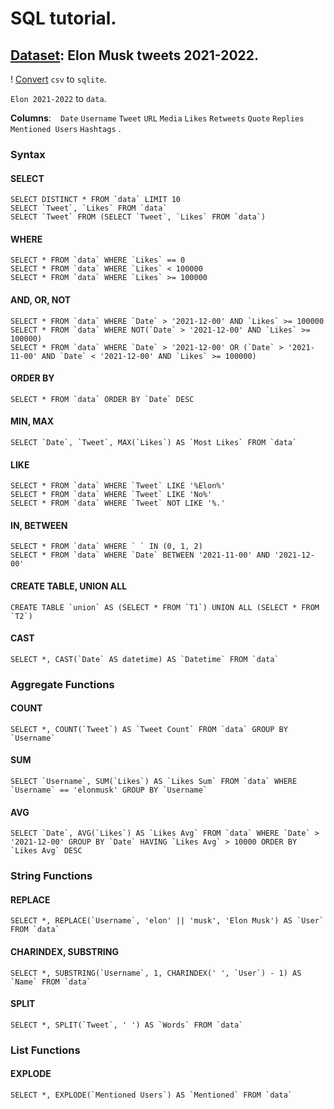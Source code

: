 # SQL tutorial.
## [Dataset](https://www.kaggle.com/datasets/hisanai/elon-musk-tweets-5-years?select=Elon+2021-2022.csv): Elon Musk tweets 2021-2022.

! [Convert](https://www.rebasedata.com/convert-csv-to-sqlite-online) `csv` to `sqlite`.

`Elon 2021-2022` to `data`.

__Columns__:
  ` `
  `Date`
  `Username`
  `Tweet`
  `URL`
  `Media`
  `Likes`
  `Retweets`
  `Quote`
  `Replies`
  `Mentioned Users`
  `Hashtags`
.

### Syntax

#### SELECT
    SELECT DISTINCT * FROM `data` LIMIT 10
    SELECT `Tweet`, `Likes` FROM `data`
    SELECT `Tweet` FROM (SELECT `Tweet`, `Likes` FROM `data`)

#### WHERE
    SELECT * FROM `data` WHERE `Likes` == 0
    SELECT * FROM `data` WHERE `Likes` < 100000
    SELECT * FROM `data` WHERE `Likes` >= 100000

#### AND, OR, NOT
    SELECT * FROM `data` WHERE `Date` > '2021-12-00' AND `Likes` >= 100000
    SELECT * FROM `data` WHERE NOT(`Date` > '2021-12-00' AND `Likes` >= 100000)
    SELECT * FROM `data` WHERE `Date` > '2021-12-00' OR (`Date` > '2021-11-00' AND `Date` < '2021-12-00' AND `Likes` >= 100000)

#### ORDER BY
    SELECT * FROM `data` ORDER BY `Date` DESC

#### MIN, MAX
    SELECT `Date`, `Tweet`, MAX(`Likes`) AS `Most Likes` FROM `data`

#### LIKE
    SELECT * FROM `data` WHERE `Tweet` LIKE '%Elon%'
    SELECT * FROM `data` WHERE `Tweet` LIKE 'No%'
    SELECT * FROM `data` WHERE `Tweet` NOT LIKE '%.'

#### IN, BETWEEN
    SELECT * FROM `data` WHERE ` ` IN (0, 1, 2)
    SELECT * FROM `data` WHERE `Date` BETWEEN '2021-11-00' AND '2021-12-00'

#### CREATE TABLE, UNION ALL
    CREATE TABLE `union` AS (SELECT * FROM `T1`) UNION ALL (SELECT * FROM `T2`)

#### CAST
    SELECT *, CAST(`Date` AS datetime) AS `Datetime` FROM `data`

### Aggregate Functions

#### COUNT
    SELECT *, COUNT(`Tweet`) AS `Tweet Count` FROM `data` GROUP BY `Username`
#### SUM
    SELECT `Username`, SUM(`Likes`) AS `Likes Sum` FROM `data` WHERE `Username` == 'elonmusk' GROUP BY `Username`
#### AVG
    SELECT `Date`, AVG(`Likes`) AS `Likes Avg` FROM `data` WHERE `Date` > '2021-12-00' GROUP BY `Date` HAVING `Likes Avg` > 10000 ORDER BY `Likes Avg` DESC

### String Functions

#### REPLACE
    SELECT *, REPLACE(`Username`, 'elon' || 'musk', 'Elon Musk') AS `User` FROM `data`

#### CHARINDEX, SUBSTRING
    SELECT *, SUBSTRING(`Username`, 1, CHARINDEX(' ', `User`) - 1) AS `Name` FROM `data`

#### SPLIT
    SELECT *, SPLIT(`Tweet`, ' ') AS `Words` FROM `data`

### List Functions

#### EXPLODE
    SELECT *, EXPLODE(`Mentioned Users`) AS `Mentioned` FROM `data`












